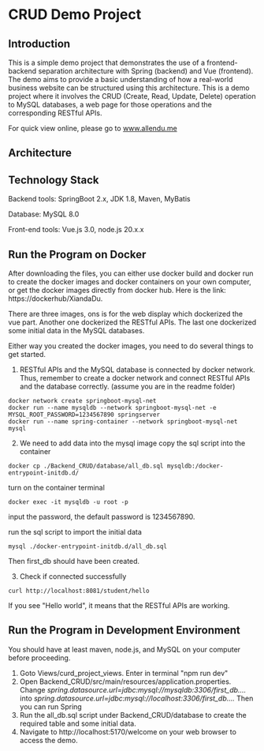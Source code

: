 # CRUD Demo Project

## Introduction
This is a simple demo project that demonstrates the use of a 
frontend-backend separation architecture with Spring (backend) and 
Vue (frontend). The demo aims to provide a basic understanding of how 
a real-world business website can be structured using this architecture.
This is a demo project where it involves the CRUD 
(Create, Read, Update, Delete) operation to MySQL databases, a web page for 
those operations and the corresponding RESTful APIs. 

For quick view online, please go to www.allendu.me
## Architecture


## Technology Stack
Backend tools: SpringBoot 2.x, JDK 1.8, Maven, MyBatis

Database: MySQL 8.0

Front-end tools: Vue.js 3.0, node.js 20.x.x

## Run the Program on Docker
After downloading the files, you can either use docker build and docker run to create the docker images
and docker containers on your own computer, or get the docker images directly from docker hub. 
Here is the link: https://dockerhub/XiandaDu. 

There are three images, ons is for the web display which 
dockerized the vue part. Another one dockerized the RESTful APIs. The last one dockerized some initial 
data in the MySQL databases. 

Either way you created the docker images, you need to do several things to get started.
1. RESTful APIs and the MySQL database is connected by docker network. Thus, remember to create a docker network
and connect RESTful APIs and the database correctly.
(assume you are in the readme folder)
````
docker network create springboot-mysql-net
docker run --name mysqldb --network springboot-mysql-net -e MYSQL_ROOT_PASSWORD=1234567890 springserver
docker run --name spring-container --network springboot-mysql-net mysql
````

2. We need to add data into the mysql image
copy the sql script into the container
````
docker cp ./Backend_CRUD/database/all_db.sql mysqldb:/docker-entrypoint-initdb.d/
````
turn on the container terminal
````
docker exec -it mysqldb -u root -p
````
input the password, the default password is 1234567890. 

run the sql script to import the initial data
````
mysql ./docker-entrypoint-initdb.d/all_db.sql
````
Then first_db should have been created.

3. Check if connected successfully
````
curl http://localhost:8081/student/hello
````
If you see "Hello world", it means that the RESTful APIs are working.

## Run the Program in Development Environment
You should have at least maven, node.js, and MySQL on your computer before proceeding. 
1. Goto Views/curd_project_views. Enter in terminal "npm run dev"
2. Open Backend_CRUD/src/main/resources/application.properties. 
Change *spring.datasource.url=jdbc:mysql://mysqldb:3306/first_db....* 
into *spring.datasource.url=jdbc:mysql://localhost:3306/first_db....* Then you can run Spring
3. Run the all_db.sql script under Backend_CRUD/database to create the required table
and some initial data. 
4. Navigate to http://localhost:5170/welcome on your web browser to access the demo.